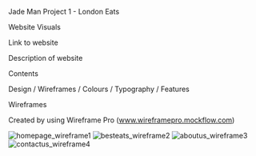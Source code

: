 Jade Man Project 1 - London Eats

Website Visuals 

Link to website 

Description of website 

Contents

Design / Wireframes / Colours / Typography / Features 


Wireframes

Created by using Wireframe Pro (www.wireframepro.mockflow.com)




![homepage_wireframe1](https://github.com/jadelraee/JadeM-LDNEATS-Proj1/assets/159780319/d7811dc2-73c5-425a-9245-8181db0fa59a)
![besteats_wireframe2](https://github.com/jadelraee/JadeM-LDNEATS-Proj1/assets/159780319/7b573733-da40-4ac6-b425-8aa0aac542f2)
![aboutus_wireframe3](https://github.com/jadelraee/JadeM-LDNEATS-Proj1/assets/159780319/624ab241-ed67-4410-bfe2-a5565ca0cc44)
![contactus_wireframe4](https://github.com/jadelraee/JadeM-LDNEATS-Proj1/assets/159780319/95f0a757-c869-40b8-a887-688fbfee07b5)
